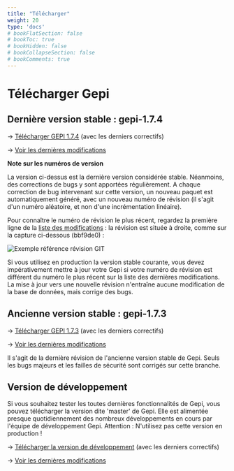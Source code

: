 ```yaml
---
title: "Télécharger"
weight: 20
type: 'docs'
# bookFlatSection: false
# bookToc: true
# bookHidden: false
# bookCollapseSection: false
# bookComments: true
---
```

# Télécharger Gepi

## Dernière version stable : gepi-1.7.4

-> [Télécharger GEPI 1.7.4](https://sylogix.fr/download-gepi/gepi-1.7.4.tar.gz) (avec les derniers correctifs)

-> [Voir les dernières modifications](https://github.com/tbelliard/gepi/commits/release-1.7.4)

**Note sur les numéros de version**

La version ci-dessus est la dernière version considérée stable. Néanmoins, des corrections de bugs y sont apportées régulièrement. A chaque correction de bug intervenant sur cette version, un nouveau paquet est automatiquement généré, avec un nouveau numéro de révision (il s'agit d'un numéro aléatoire, et non d'une incrémentation linéaire).

Pour connaître le numéro de révision le plus récent, regardez la première ligne de la [liste des modifications](https://github.com/tbelliard/gepi/commits/release-1.7.4) : la révision est située à droite, comme sur la capture ci-dessous (bbf9de0) :

![Exemple référence révision GIT](/gepi/git_commit_example2.png)

Si vous utilisez en production la version stable courante, vous devez impérativement mettre à jour votre Gepi si votre numéro de révision est différent du numéro le plus récent sur la liste des dernières modifications. La mise à jour vers une nouvelle révision n'entraîne aucune modification de la base de données, mais corrige des bugs.

## Ancienne version stable : gepi-1.7.3

-> [Télécharger GEPI 1.7.3](https://sylogix.fr/download-gepi/gepi-1.7.3.tar.gz) (avec les derniers correctifs)

-> [Voir les dernières modifications](https://github.com/tbelliard/gepi/commits/release-1.7.3)

Il s'agit de la dernière révision de l'ancienne version stable de Gepi. Seuls les bugs majeurs et les failles de sécurité sont corrigés sur cette branche.

## Version de développement

Si vous souhaitez tester les toutes dernières fonctionnalités de Gepi, vous pouvez télécharger la version dite 'master' de Gepi. Elle est alimentée presque quotidiennement des nombreux développements en cours par l'équipe de développement Gepi.
Attention : N'utilisez pas cette version en production !

-> [Télécharger la version de développement](https://sylogix.fr/download-gepi/gepi-master.tar.gz) (avec les derniers correctifs)

-> [Voir les dernières modifications](https://github.com/tbelliard/gepi/commits)
